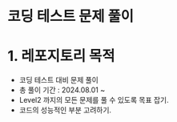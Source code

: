 # 코딩 테스트 문제 풀이

# 1. 레포지토리 목적

- 코딩 테스트 대비 문제 풀이
- 총 풀이 기간 : 2024.08.01 ~
- Level2 까지의 모든 문제를 풀 수 있도록 목표 잡기.
- 코드의 성능적인 부분 고려하기.
   
